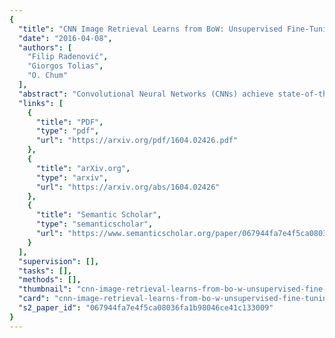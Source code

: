 ```yaml
---
{
  "title": "CNN Image Retrieval Learns from BoW: Unsupervised Fine-Tuning with Hard Examples",
  "date": "2016-04-08",
  "authors": [
    "Filip Radenović",
    "Giorgos Tolias",
    "O. Chum"
  ],
  "abstract": "Convolutional Neural Networks (CNNs) achieve state-of-the-art performance in many computer vision tasks. However, this achievement is preceded by extreme manual annotation in order to perform either training from scratch or fine-tuning for the target task. In this work, we propose to fine-tune CNN for image retrieval from a large collection of unordered images in a fully automated manner. We employ state-of-the-art retrieval and Structure-from-Motion (SfM) methods to obtain 3D models, which are used to guide the selection of the training data for CNN fine-tuning. We show that both hard positive and hard negative examples enhance the final performance in particular object retrieval with compact codes.",
  "links": [
    {
      "title": "PDF",
      "type": "pdf",
      "url": "https://arxiv.org/pdf/1604.02426.pdf"
    },
    {
      "title": "arXiv.org",
      "type": "arxiv",
      "url": "https://arxiv.org/abs/1604.02426"
    },
    {
      "title": "Semantic Scholar",
      "type": "semanticscholar",
      "url": "https://www.semanticscholar.org/paper/067944fa7e4f5ca08036fa1b98046ce41c133009"
    }
  ],
  "supervision": [],
  "tasks": [],
  "methods": [],
  "thumbnail": "cnn-image-retrieval-learns-from-bo-w-unsupervised-fine-tuning-with-hard-examples-thumb.jpg",
  "card": "cnn-image-retrieval-learns-from-bo-w-unsupervised-fine-tuning-with-hard-examples-card.jpg",
  "s2_paper_id": "067944fa7e4f5ca08036fa1b98046ce41c133009"
}
---
```


